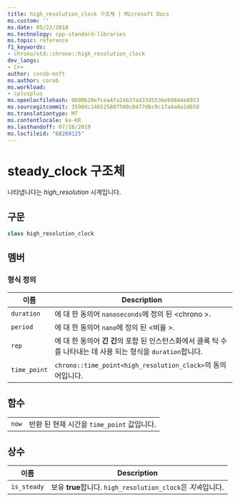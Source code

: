 ```yaml
---
title: high_resolution_clock 구조체 | Microsoft Docs
ms.custom: ''
ms.date: 05/22/2018
ms.technology: cpp-standard-libraries
ms.topic: reference
f1_keywords:
- chrono/std::chrono::high_resolution_clock
dev_langs:
- C++
author: corob-msft
ms.author: corob
ms.workload:
- cplusplus
ms.openlocfilehash: 0b00b20e7cea4fa24b37ad33d5536eb9844e6953
ms.sourcegitcommit: 3590dc146525807500c0477d6c9c17a4a8a2d658
ms.translationtype: MT
ms.contentlocale: ko-KR
ms.lasthandoff: 07/16/2019
ms.locfileid: "68269125"
---
```

# <a name="steadyclock-struct"></a>steady_clock 구조체

나타냅니다는 *high_resolution* 시계입니다.

## <a name="syntax"></a>구문

```cpp
class high_resolution_clock
```

## <a name="members"></a>멤버

### <a name="typedefs"></a>형식 정의

|이름|Description|
|----------|-----------------|
|`duration`|에 대 한 동의어 `nanoseconds`에 정의 된 \<chrono >.|
|`period`|에 대 한 동의어 `nano`에 정의 된 \<비율 >.|
|`rep`|에 대 한 동의어 **긴** **긴**의 포함 된 인스턴스화에서 클록 틱 수를 나타내는 데 사용 되는 형식을 `duration`합니다.|
|`time_point`|`chrono::time_point<high_resolution_clock>`의 동의어입니다.|

## <a name="functions"></a>함수

|||
|-|-|
|`now`|반환 된 현재 시간을 `time_point` 값입니다.|

## <a name="constants"></a>상수

|이름|Description|
|----------|-----------------|
|`is_steady`|보유 **true**합니다. `high_resolution_clock`은 *지속*입니다.|
